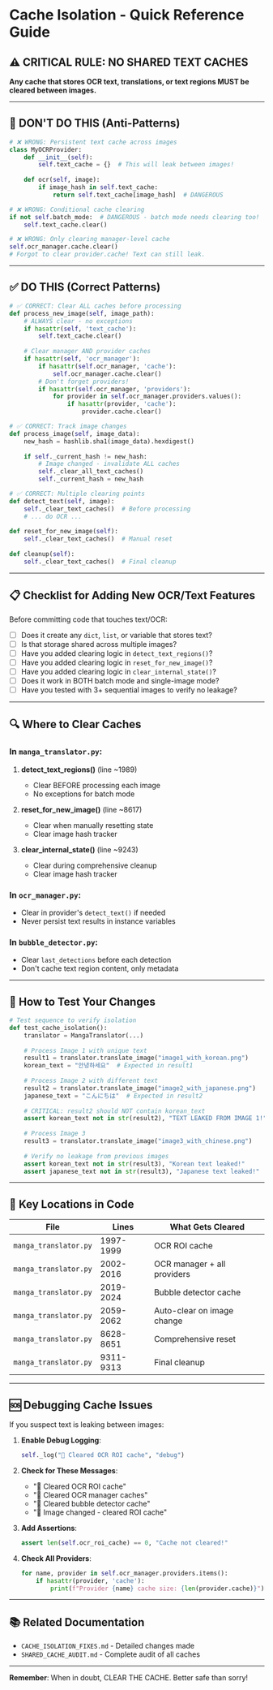 # Cache Isolation - Quick Reference Guide

## ⚠️ CRITICAL RULE: NO SHARED TEXT CACHES

**Any cache that stores OCR text, translations, or text regions MUST be cleared between images.**

---

## 🚫 DON'T DO THIS (Anti-Patterns)

```python
# ❌ WRONG: Persistent text cache across images
class MyOCRProvider:
    def __init__(self):
        self.text_cache = {}  # This will leak between images!
    
    def ocr(self, image):
        if image_hash in self.text_cache:
            return self.text_cache[image_hash]  # DANGEROUS
```

```python
# ❌ WRONG: Conditional cache clearing
if not self.batch_mode:  # DANGEROUS - batch mode needs clearing too!
    self.text_cache.clear()
```

```python
# ❌ WRONG: Only clearing manager-level cache
self.ocr_manager.cache.clear()
# Forgot to clear provider.cache! Text can still leak.
```

---

## ✅ DO THIS (Correct Patterns)

```python
# ✅ CORRECT: Clear ALL caches before processing
def process_new_image(self, image_path):
    # ALWAYS clear - no exceptions
    if hasattr(self, 'text_cache'):
        self.text_cache.clear()
    
    # Clear manager AND provider caches
    if hasattr(self, 'ocr_manager'):
        if hasattr(self.ocr_manager, 'cache'):
            self.ocr_manager.cache.clear()
        # Don't forget providers!
        if hasattr(self.ocr_manager, 'providers'):
            for provider in self.ocr_manager.providers.values():
                if hasattr(provider, 'cache'):
                    provider.cache.clear()
```

```python
# ✅ CORRECT: Track image changes
def process_image(self, image_data):
    new_hash = hashlib.sha1(image_data).hexdigest()
    
    if self._current_hash != new_hash:
        # Image changed - invalidate ALL caches
        self._clear_all_text_caches()
        self._current_hash = new_hash
```

```python
# ✅ CORRECT: Multiple clearing points
def detect_text(self, image):
    self._clear_text_caches()  # Before processing
    # ... do OCR ...
    
def reset_for_new_image(self):
    self._clear_text_caches()  # Manual reset
    
def cleanup(self):
    self._clear_text_caches()  # Final cleanup
```

---

## 📋 Checklist for Adding New OCR/Text Features

Before committing code that touches text/OCR:

- [ ] Does it create any `dict`, `list`, or variable that stores text?
- [ ] Is that storage shared across multiple images?
- [ ] Have you added clearing logic in `detect_text_regions()`?
- [ ] Have you added clearing logic in `reset_for_new_image()`?
- [ ] Have you added clearing logic in `clear_internal_state()`?
- [ ] Does it work in BOTH batch mode and single-image mode?
- [ ] Have you tested with 3+ sequential images to verify no leakage?

---

## 🔍 Where to Clear Caches

### In `manga_translator.py`:

1. **detect_text_regions()** (line ~1989)
   - Clear BEFORE processing each image
   - No exceptions for batch mode

2. **reset_for_new_image()** (line ~8617)
   - Clear when manually resetting state
   - Clear image hash tracker

3. **clear_internal_state()** (line ~9243)
   - Clear during comprehensive cleanup
   - Clear image hash tracker

### In `ocr_manager.py`:

- Clear in provider's `detect_text()` if needed
- Never persist text results in instance variables

### In `bubble_detector.py`:

- Clear `last_detections` before each detection
- Don't cache text region content, only metadata

---

## 🧪 How to Test Your Changes

```python
# Test sequence to verify isolation
def test_cache_isolation():
    translator = MangaTranslator(...)
    
    # Process Image 1 with unique text
    result1 = translator.translate_image("image1_with_korean.png")
    korean_text = "안녕하세요"  # Expected in result1
    
    # Process Image 2 with different text
    result2 = translator.translate_image("image2_with_japanese.png")
    japanese_text = "こんにちは"  # Expected in result2
    
    # CRITICAL: result2 should NOT contain korean_text
    assert korean_text not in str(result2), "TEXT LEAKED FROM IMAGE 1!"
    
    # Process Image 3
    result3 = translator.translate_image("image3_with_chinese.png")
    
    # Verify no leakage from previous images
    assert korean_text not in str(result3), "Korean text leaked!"
    assert japanese_text not in str(result3), "Japanese text leaked!"
```

---

## 🎯 Key Locations in Code

| File | Lines | What Gets Cleared |
|------|-------|-------------------|
| `manga_translator.py` | 1997-1999 | OCR ROI cache |
| `manga_translator.py` | 2002-2016 | OCR manager + all providers |
| `manga_translator.py` | 2019-2024 | Bubble detector cache |
| `manga_translator.py` | 2059-2062 | Auto-clear on image change |
| `manga_translator.py` | 8628-8651 | Comprehensive reset |
| `manga_translator.py` | 9311-9313 | Final cleanup |

---

## 🆘 Debugging Cache Issues

If you suspect text is leaking between images:

1. **Enable Debug Logging**:
   ```python
   self._log("🧹 Cleared OCR ROI cache", "debug")
   ```

2. **Check for These Messages**:
   - "🧹 Cleared OCR ROI cache"
   - "🧹 Cleared OCR manager caches"
   - "🧹 Cleared bubble detector cache"
   - "🧹 Image changed - cleared ROI cache"

3. **Add Assertions**:
   ```python
   assert len(self.ocr_roi_cache) == 0, "Cache not cleared!"
   ```

4. **Check All Providers**:
   ```python
   for name, provider in self.ocr_manager.providers.items():
       if hasattr(provider, 'cache'):
           print(f"Provider {name} cache size: {len(provider.cache)}")
   ```

---

## 📚 Related Documentation

- `CACHE_ISOLATION_FIXES.md` - Detailed changes made
- `SHARED_CACHE_AUDIT.md` - Complete audit of all caches

---

**Remember**: When in doubt, CLEAR THE CACHE. Better safe than sorry!
